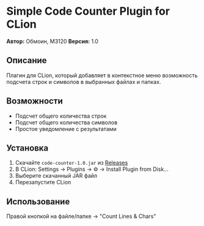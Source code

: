 # Simple Code Counter Plugin for CLion

**Автор:** Обмоин, М3120 
**Версия:** 1.0

## Описание
Плагин для CLion, который добавляет в контекстное меню возможность подсчета строк и символов в выбранных файлах и папках.

## Возможности
- Подсчет общего количества строк
- Подсчет общего количества символов
- Простое уведомление с результатами
## Установка
1. Скачайте `code-counter-1.0.jar` из  [Releases](https://github.com/Lyxiny/Code-Counter/releases/tag/v1.0)
2. В CLion: Settings → Plugins → ⚙️ → Install Plugin from Disk...
3. Выберите скачанный JAR файл
4. Перезапустите CLion

## Использование
Правой кнопкой на файле/папке → "Count Lines & Chars"
